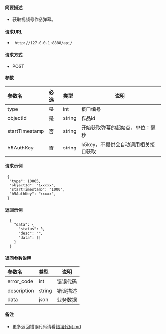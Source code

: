 
#### 简要描述

- 获取视频号作品弹幕。

#### 请求URL
- ` http://127.0.0.1:8888/api/`
  
#### 请求方式
- POST 

#### 参数

| 参数名            | 必选 | 类型     | 说明                   |   
|:---------------|:---|:-------|----------------------|   
| type           | 是  | int    | 接口编号                 |   
| objectId       | 是  | string | 作品id                 |   
| startTimestamp | 否  | string | 开始获取弹幕的起始点，单位：毫秒     |   
| h5AuthKey      | 否  | string | h5key，不提供会自动调用相关接口获取 |   

#### 请求示例

```
 {
  "type": 10065,
  "objectId": "1xxxxx",
  "startTimestamp": "1000",
  "h5AuthKey": "xxxxx",
 } 
```

#### 返回示例 

``` 
  {
    "data": {
      "status": 0,
      "desc": "",
      "data": []
    }
  }
```

#### 返回参数说明 

| 参数名         | 类型     | 说明   |   
|:------------|:-------|------|   
| error_code  | int    | 错误代码 |   
| description | string | 错误描述 |   
| data        | json   | 业务数据 |   

#### 备注 

- 更多返回错误代码请看[错误代码.md](../错误代码.md)








